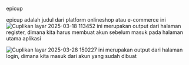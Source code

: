 epicup 

epicup adalah judul dari platform onlineshop atau e-commerce ini
![Cuplikan layar 2025-03-18 113452](https://github.com/user-attachments/assets/ee3f0822-1fa8-4ef2-87b8-0aba549a1437)
ini merupakan output dari halaman register, dimana kita harus membuat akun sebelum masuk pada halaman utama aplikasi

![Cuplikan layar 2025-03-28 150227](https://github.com/user-attachments/assets/ed3cb55d-e025-4ddd-8b51-83b6782119b6)
ini merupakan output dari halaman login, dimana kita masuk dari akun yang sudah dibuat
